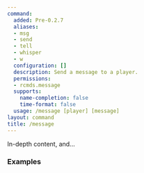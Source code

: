 ```yaml
---
command:
  added: Pre-0.2.7
  aliases:
  - msg
  - send
  - tell
  - whisper
  - w
  configuration: []
  description: Send a message to a player.
  permissions:
  - rcmds.message
  supports:
    name-completion: false
    time-format: false
  usage: /message [player] [message]
layout: command
title: /message
---
```


In-depth content, and...

### Examples



